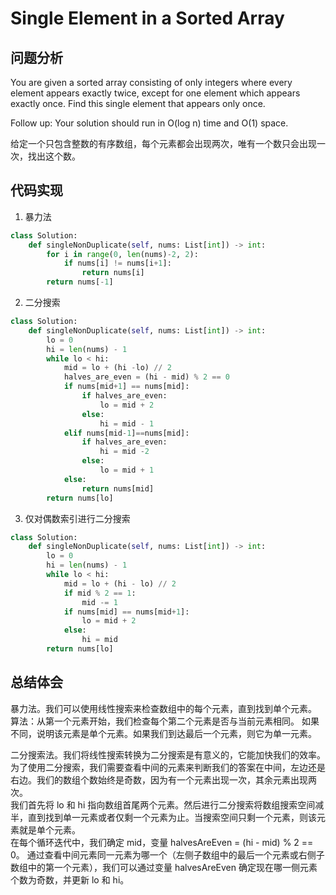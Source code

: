 #  Single Element in a Sorted Array

## 问题分析

You are given a sorted array consisting of only integers where every element appears exactly twice, except for one element which appears exactly once. Find this single element that appears only once.

Follow up: Your solution should run in O(log n) time and O(1) space.

给定一个只包含整数的有序数组，每个元素都会出现两次，唯有一个数只会出现一次，找出这个数。


## 代码实现

1. 暴力法
``` python
class Solution:
    def singleNonDuplicate(self, nums: List[int]) -> int:
        for i in range(0, len(nums)-2, 2):
            if nums[i] != nums[i+1]:
                return nums[i]
        return nums[-1]
```

2. 二分搜索
```python
class Solution:
    def singleNonDuplicate(self, nums: List[int]) -> int:
        lo = 0
        hi = len(nums) - 1
        while lo < hi:
            mid = lo + (hi -lo) // 2
            halves_are_even = (hi - mid) % 2 == 0
            if nums[mid+1] == nums[mid]:
                if halves_are_even:
                    lo = mid + 2
                else:
                    hi = mid - 1
            elif nums[mid-1]==nums[mid]:
                if halves_are_even:
                    hi = mid -2
                else:
                    lo = mid + 1
            else:
                return nums[mid]
        return nums[lo]
```

3. 仅对偶数索引进行二分搜索
```python
class Solution:
    def singleNonDuplicate(self, nums: List[int]) -> int:
        lo = 0
        hi = len(nums) - 1
        while lo < hi:
            mid = lo + (hi - lo) // 2
            if mid % 2 == 1:
                mid -= 1
            if nums[mid] == nums[mid+1]:
                lo = mid + 2
            else:
                hi = mid
        return nums[lo]
```


## 总结体会

暴力法。我们可以使用线性搜索来检查数组中的每个元素，直到找到单个元素。
算法：从第一个元素开始，我们检查每个第二个元素是否与当前元素相同。 如果不同，说明该元素是单个元素。如果我们到达最后一个元素，则它为单一元素。

二分搜索法。我们将线性搜索转换为二分搜索是有意义的，它能加快我们的效率。为了使用二分搜索，我们需要查看中间的元素来判断我们的答案在中间，左边还是右边。我们的数组个数始终是奇数，因为有一个元素出现一次，其余元素出现两次。  
我们首先将 lo 和 hi 指向数组首尾两个元素。然后进行二分搜索将数组搜索空间减半，直到找到单一元素或者仅剩一个元素为止。当搜索空间只剩一个元素，则该元素就是单个元素。  
在每个循环迭代中，我们确定 mid，变量 halvesAreEven = (hi - mid) % 2 == 0。 通过查看中间元素同一元素为哪一个（左侧子数组中的最后一个元素或右侧子数组中的第一个元素），我们可以通过变量 halvesAreEven 确定现在哪一侧元素个数为奇数，并更新 lo 和 hi。